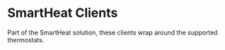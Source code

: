 

# SmartHeat Clients

Part of the SmartHeat solution, these clients wrap around the supported thermostats.